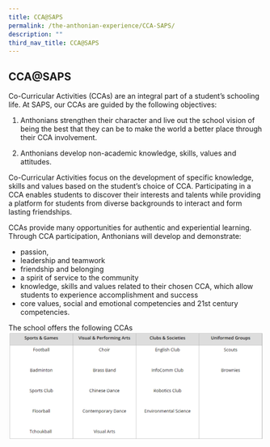 ```yaml
---
title: CCA@SAPS
permalink: /the-anthonian-experience/CCA-SAPS/
description: ""
third_nav_title: CCA@SAPS
---
```

## CCA@SAPS

Co-Curricular Activities (CCAs) are an integral part of a student’s schooling life. At SAPS, our CCAs are guided by the following objectives:

1) Anthonians strengthen their character and live out the school vision of being the best that they can be to make the world a better place through their CCA involvement.

2) Anthonians develop non-academic knowledge, skills, values and attitudes.

  

Co-Curricular Activities focus on the development of specific knowledge, skills and values based on the student’s choice of CCA. Participating in a CCA enables students to discover their interests and talents while providing a platform for students from diverse backgrounds to interact and form lasting friendships. 

  

CCAs provide many opportunities for authentic and experiential learning. Through CCA participation, Anthonians will develop and demonstrate: 

*   passion,
*   leadership and teamwork
*   friendship and belonging
*   a spirit of service to the community
*   knowledge, skills and values related to their chosen CCA, which allow students to experience accomplishment and success
*   core values, social and emotional competencies and 21st century competencies.

The school offers the following CCAs
![](/images/cca@saps.png)